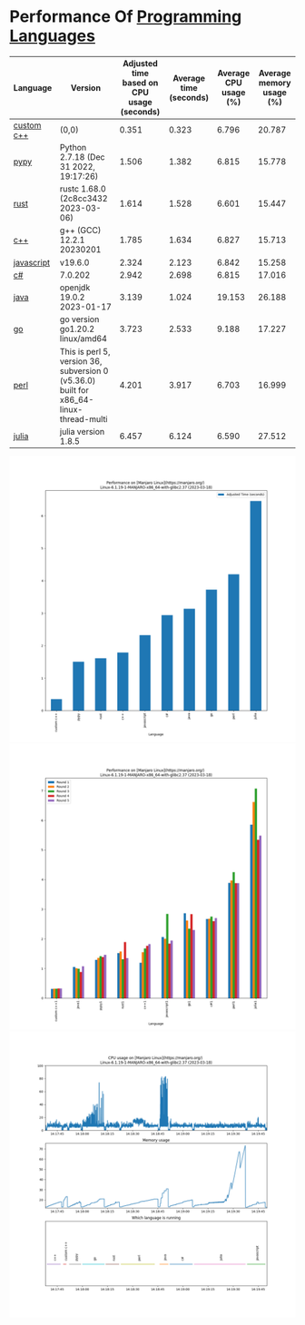# Performance Of [Programming Languages](https://www.randomguy.info/2022/07/on-linux-and-programming-languages.html)

|                               Language                              |                                        Version                                         | Adjusted time based on CPU usage (seconds) | Average time (seconds) | Average CPU usage (%) | Average memory usage (%) |
|--------|--------|--------|--------|--------|--------|
|               [custom c++](https://www.randomguy.info)              |                                         (0,0)                                          |                   0.351                    |         0.323          |           6.796           |            20.787            |
|                    [pypy](https://www.pypy.org/)                    |    Python 2.7.18 (Dec 31 2022, 19:17:26)     |                   1.506                    |         1.382          |           6.815           |            15.778            |
|  [rust](https://en.wikipedia.org/wiki/Rust_(programming_language))  |                          rustc 1.68.0 (2c8cc3432 2023-03-06)                           |                   1.614                    |         1.528          |           6.601           |            15.447            |
|             [c++](https://en.wikipedia.org/wiki/C%2B%2B)            |                               g++ (GCC) 12.2.1 20230201                                |                   1.785                    |         1.634          |           6.827           |            15.713            |
|        [javascript](https://en.wikipedia.org/wiki/JavaScript)       |                                        v19.6.0                                         |                   2.324                    |         2.123          |           6.842           |            15.258            |
|  [c#](https://en.wikipedia.org/wiki/C_Sharp_(programming_language)) |                                        7.0.202                                         |                   2.942                    |         2.698          |           6.815           |            17.016            |
|  [java](https://en.wikipedia.org/wiki/Java_(programming_language))  |                               openjdk 19.0.2 2023-01-17                                |                   3.139                    |         1.024          |           19.153          |            26.188            |
|  [go](https://go.dev/)  |                            go version go1.20.2 linux/amd64                             |                   3.723                    |         2.533          |           9.188           |            17.227            |
|              [perl](https://en.wikipedia.org/wiki/Perl)             | This is perl 5, version 36, subversion 0 (v5.36.0) built for x86_64-linux-thread-multi |                   4.201                    |         3.917          |           6.703           |            16.999            |
| [julia](https://en.wikipedia.org/wiki/Julia_(programming_language)) |                                  julia version 1.8.5                                   |                   6.457                    |         6.124          |           6.590           |            27.512            |


![perfcomp_final](./img/perfcomp_final.png)
![perfcomp1](./img/perfcomp1.png)
![cpumem1](./img/cpumem1.png)
